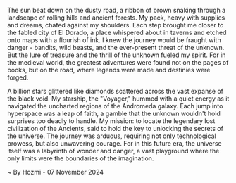 
The sun beat down on the dusty road, a ribbon of brown snaking through a landscape of rolling hills and ancient forests. My pack, heavy with supplies and dreams, chafed against my shoulders.  Each step brought me closer to the fabled city of El Dorado, a place whispered about in taverns and etched onto maps with a flourish of ink.  I knew the journey would be fraught with danger - bandits, wild beasts, and the ever-present threat of the unknown. But the lure of treasure and the thrill of the unknown fueled my spirit.  For in the medieval world, the greatest adventures were found not on the pages of books, but on the road, where legends were made and destinies were forged.

A billion stars glittered like diamonds scattered across the vast expanse of the black void. My starship, the "Voyager," hummed with a quiet energy as it navigated the uncharted regions of the Andromeda galaxy.  Each jump into hyperspace was a leap of faith, a gamble that the unknown wouldn't hold surprises too deadly to handle.  My mission: to locate the legendary lost civilization of the Ancients, said to hold the key to unlocking the secrets of the universe. The journey was arduous, requiring not only technological prowess, but also unwavering courage. For in this future era, the universe itself was a labyrinth of wonder and danger, a vast playground where the only limits were the boundaries of the imagination. 

~ By Hozmi - 07 November 2024
